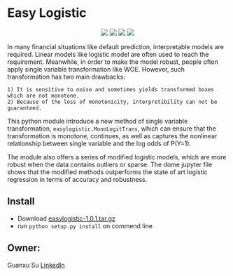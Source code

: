 # Easy Logistic

<p align="center">
    <a href="https://github.com/python/cpython"><img src="https://img.shields.io/badge/Python-3.7-FF1493.svg"></a>
    <a href="https://github.com/tensorflow/tensorflow"><img src="https://img.shields.io/badge/TensorFlow-1.13.1-blue"></a>
    <a href="https://opensource.org/licenses/mit-license.php"><img src="https://badges.frapsoft.com/os/mit/mit.svg"></a>
    <a href="https://github.com/ModelerGuanxuSu/EasyLogistic/raw/master/easylogistic-1.0.1.tar.gz"><img src="https://img.shields.io/badge/downloads-21k-green"></a>
    
</p>



In many financial situations like default prediction, interpretable models are required. Linear models like 
logistic model are often used to reach the requirement. Meanwhile, in order to make the model robust, people
often apply single variable transformation like WOE. However, such transformation has two main drawbacks:

    1) It is sensitive to noise and sometimes yields transformed boxes which are not monotone.
    2) Because of the loss of monotonicity, interpretibility can not be guaranteed.
    
This python module introduce a new method of single variable transformation, `easylogistic.MonoLogitTrans`, which can ensure that the transformation
is monotone, continues, as well as captures the nonlinear relationship between single variable and the log odds of P(Y=1).

The module also offers a series of modified logistic models, which are more robust when the data contains outliers or sparse. The dome jupyter file shows that the modified methods outperforms the state of art logistic regression in terms of accuracy 
and robustness.

## Install

- Download [easylogistic-1.0.1.tar.gz](https://github.com/ModelerGuanxuSu/EasyLogistic/raw/master/easylogistic-1.0.1.tar.gz)
- run `python setup.py install` on commend line


## Owner:

Guanxu Su [Linkedln](https://www.linkedin.com/in/%E5%86%A0%E6%97%AD-%E8%8B%8F-281638147) 